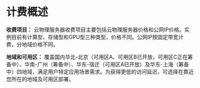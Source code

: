 # 计费概述

**收费项目：**
云物理服务器收费项目主要包括云物理服务器价格和公网IP价格。实例目前有计算型、存储型和GPU型三种类型，价格不同。公网IP按固定带宽计费，分地域价格不同。

**地域和可用区：**
覆盖国内华北-北京（可用区A、可用区B已开放，可用区C正在筹备中）、华南-广州（筹备中）、华东-宿迁（可用区A已开放）及华东-上海（筹备中）四地域，满足用户特定应用场景需求。为获得更低的访问延迟，可选择在靠近您所在的地域及可用区部署。

